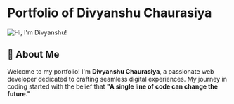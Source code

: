 # Portfolio of Divyanshu Chaurasiya

![Hi, I'm Divyanshu!](https://c.tenor.com/exuPwTTU-FwAAAAC/tenor.gif)

## 🌟 About  Me
Welcome to my portfolio! I'm **Divyanshu Chaurasiya**, a passionate web developer dedicated to crafting seamless digital experiences. My journey in coding started with the belief that **"A single line of code can change the future."** 
